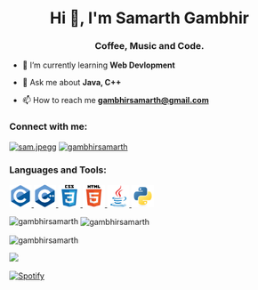 <h1 align="center">Hi 👋, I'm Samarth Gambhir</h1>
<h3 align="center">Coffee, Music and Code.</h3>

- 🌱 I’m currently learning **Web Devlopment**

- 💬 Ask me about **Java, C++**

- 📫 How to reach me **gambhirsamarth@gmail.com**

<h3 align="left">Connect with me:</h3>
<p align="left">
<a href="https://instagram.com/sam.jpegg" target="blank"><img align="center" src="https://raw.githubusercontent.com/rahuldkjain/github-profile-readme-generator/master/src/images/icons/Social/instagram.svg" alt="sam.jpegg" height="30" width="40" /></a>
<a href="https://www.leetcode.com/gambhirsamarth" target="blank"><img align="center" src="https://raw.githubusercontent.com/rahuldkjain/github-profile-readme-generator/master/src/images/icons/Social/leet-code.svg" alt="gambhirsamarth" height="30" width="40" /></a>
</p>

<h3 align="left">Languages and Tools:</h3>
<p align="left"> <a href="https://www.cprogramming.com/" target="_blank" rel="noreferrer"> <img src="https://raw.githubusercontent.com/devicons/devicon/master/icons/c/c-original.svg" alt="c" width="40" height="40"/> </a> <a href="https://www.w3schools.com/cpp/" target="_blank" rel="noreferrer"> <img src="https://raw.githubusercontent.com/devicons/devicon/master/icons/cplusplus/cplusplus-original.svg" alt="cplusplus" width="40" height="40"/> </a> <a href="https://www.w3schools.com/css/" target="_blank" rel="noreferrer"> <img src="https://raw.githubusercontent.com/devicons/devicon/master/icons/css3/css3-original-wordmark.svg" alt="css3" width="40" height="40"/> </a> <a href="https://www.w3.org/html/" target="_blank" rel="noreferrer"> <img src="https://raw.githubusercontent.com/devicons/devicon/master/icons/html5/html5-original-wordmark.svg" alt="html5" width="40" height="40"/> </a> <a href="https://www.java.com" target="_blank" rel="noreferrer"> <img src="https://raw.githubusercontent.com/devicons/devicon/master/icons/java/java-original.svg" alt="java" width="40" height="40"/> </a> <a href="https://www.python.org" target="_blank" rel="noreferrer"> <img src="https://raw.githubusercontent.com/devicons/devicon/master/icons/python/python-original.svg" alt="python" width="40" height="40"/> </a> </p>

<p><img align="left" src="https://github-readme-stats.vercel.app/api/top-langs?username=gambhirsamarth&show_icons=true&locale=en&layout=compact" alt="gambhirsamarth" /></p>

<p>&nbsp;<img align="center" src="https://github-readme-stats.vercel.app/api?username=gambhirsamarth&show_icons=true&locale=en" alt="gambhirsamarth" /></p>

<p><img align="center" src="https://github-readme-streak-stats.herokuapp.com/?user=gambhirsamarth&" alt="gambhirsamarth" /></p>




![](https://activity-graph.herokuapp.com/graph?username=gambhirsamarth&theme=github)

<a href="https://open.spotify.com/user/31vsxjus3ft5t5ymk744qoonsybm"/>
    <img src="https://spotify-recently-played-readme.vercel.app/api?user=31vsxjus3ft5t5ymk744qoonsybm&count=1&width=1000" alt="Spotify"/>
 </a>

